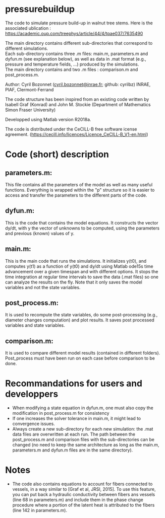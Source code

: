 # pressurebuildup
The code to simulate pressure build-up in walnut tree stems. Here is the associated ublication : https://academic.oup.com/treephys/article/44/4/tpae037/7635490

The main directory contains different sub-directories that correspond to different simulations. \
Each sub-directory contains three .m files: main.m, parameters.m and dyfun.m (see explanation below), as well as data in .mat format (e.g., pressure and temperature fields, ...) produced by the simulations. \
The main directory contains and two .m files : comparison.m and post_process.m.

Author: Cyril Bozonnet (cyril.bozonnet@inrae.fr; github: cyrilbz) 
INRAE, PIAF, Clermont-Ferrand
        
The code structure has been inspired from an existing code 
written by Isabell Graf (Konrad) and John M. Stockie
(Department of Mathematics
Simon Fraser University)
         
Developped using Matlab version R2018a.

The code is distributed under the CeCILL-B free software 
icense agreement.
(https://cecill.info/licences/Licence_CeCILL-B_V1-en.html)

# Code (short) description

## parameters.m:
This file contains all the parameters of the model as well as many useful functions. Everything is wrapped within the "p" structure so it is easier to access and transfer the parameters to the different parts of the code.


## dyfun.m:
This is the code that contains the model equations. It constructs the vector dy/dt, with y the vector of unknowns to be computed, using the parameters and previous (known) values of y.

## main.m:
This is the main code that runs the simulations.
It initializes y(t0), and computes y(t1) as a function of y(t0) and dy/dt using Matlab ode15s time advancement over a given timespan and with different options. It stops the time integration at regular time intervals to save the data (.mat files) so one can analyze the results on the fly. Note that it only saves the model variables and not the state variables.  

## post_process.m:
It is used to recompute the state variables, do some post-processing (e.g., diameter changes computation) and plot results. It saves post processed variables and state variables.

## comparison.m:
It is used to compare different model results (contained in different folders). Post_process must have been run on each case before comparison to be done. 

# Recommandations for users and developpers

- When modifying a state equation in dyfun.m, one must also copy the modification in post_process.m for consistency
- If one increases the solver tolerance in main.m, it might lead to convergence issues.
- Always create a new sub-directory for each new simulation: the .mat data files are overwritten at each run. The path between the post_process.m and comparison files with the sub-directories can be changed (no need to keep the same architecture as long as the main.m, parameters.m and dyfun.m files are in the same directory).

# Notes
- The code also contains equations to account for fibers connected to vessels, in a way similar to [Graf et al, JRSI, 2015]. To use this feature, you can put back a hydraulic conductivity between fibers ans vessels (line 68 in parameters.m) and include them in the phase change procedure where a portion of the latent heat is attributed to the fibers (line 142 in parameters.m).
